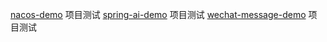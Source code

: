 [nacos-demo](nacos-demo) 项目测试
[spring-ai-demo](spring-ai-demo) 项目测试
[wechat-message-demo](wechat-message-demo) 项目测试